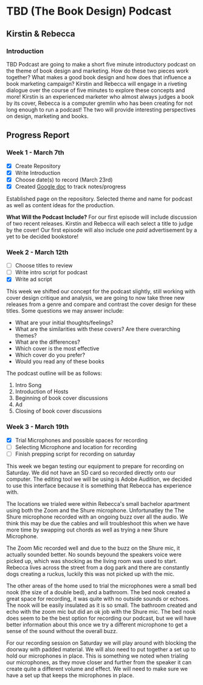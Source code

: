 # TBD (The Book Design) Podcast
## Kirstin & Rebecca 

### Introduction 
TBD Podcast are going to make a short five minute introductory podcast on the theme of book design and marketing. How do these two pieces work together? What makes a good book design and how does that influence a book marketing campaign? Kirstin and Rebecca will engage in a riveting dialogue over the course of five minutes to explore these concepts and more! Kirstin is an experienced marketer who almost always judges a book by its cover, Rebecca is a computer gremlin who has been creating for not long enough to run a podcast! The two will provide interesting perspectives on design, marketing and books. 

## Progress Report

### Week 1 - March 7th

- [x] Create Repository 
- [x] Write Introduction
- [x] Choose date(s) to record (March 23rd) 
- [x] Created [Google doc](https://docs.google.com/document/d/1wKqAWS8fh4DGoO0PELuPed_d3MSZxlmtmH4egvL7T3I/edit?usp=sharing) to track notes/progress

Established page on the repository. Selected theme and name for podcast as well as content ideas for the production.

**What Will the Podcast Include?**
For our first episode will include discussion of two recent releases. Kirstin and Rebecca will each select a title to judge by the cover! Our first episode will also include one *paid* advertisement by a yet to be decided bookstore!

### Week 2 - March 12th

- [ ] Choose titles to review
- [ ] Write intro script for podcast
- [x] Write ad script

This week we shifted our concept for the podcast slightly, still working with cover design critique and analysis, we are going to now take three new releases from a genre and compare and contrast the cover design for these titles. Some questions we may answer include:

<ul>
     <li>What are your initial thoughts/feelings?</li> 
      <li>What are the similarities with these covers? Are there overarching themes?</li>
      <li>What are the differences?</li>
      <li>Which cover is the most effective</li>
      <li>Which cover do you prefer?</li>
      <li>Would you read any of these books</li>
</ul>

The podcast outline will be as follows:
<ol>
      <li>Intro Song</li>
      <li>Introduction of Hosts</li>
      <li>Beginning of book cover discussions</li>
      <li>Ad</li>
      <li>Closing of book cover discussions</li>
</ol>

### Week 3 - March 19th
- [x] Trial Microphones and possible spaces for recording
- [ ] Selecting Microphone and location for recording
- [ ] Finish prepping script for recording on saturday

This week we began testing our equipment to prepare for recording on Saturday. We did not have an SD card so recorded directly onto our computer. The editing tool we will be using is Adobe Audition, we decided to use this interface because it is something that Rebecca has experience with. 

The locations we trialed were within Rebecca's small bachelor apartment using both the Zoom and the Shure microphone. Unfortunatley the The Shure microphone recorded with an ongoing buzz over all the audio. We think this may be due the cables and will troubleshoot this when we have more time by swapping out chords as well as trying a new Shure Microphone. 

The Zoom Mic recorded well and due to the buzz on the Shure mic, it actually sounded better. No sounds beyound the speakers voice were picked up, which was shocking as the living room was used to start. Rebecca lives across the street from a dog park and there are constantly dogs creating a ruckus, luckily this was not picked up with the mic. 

The other areas of the home used to trial the microphones were a small bed nook (the size of a double bed), and a bathroom. The bed nook created a great space for recording, it was quite with no outside sounds or echoes. The nook will be easily insulated as it is so small. The bathroom created and echo with the zoom mic but did an ok job with the Shure mic. The bed nook does seem to be the best option for recording our podcast, but we will have better information about this once we try a different microphone to get a sense of the sound without the overall buzz. 

For our recording session on Saturday we will play around with blocking the doorway with padded material. We will also need to put together a set up to hold our microphones in place. This is something we noted when trialing our microphones, as they move closer and further from the speaker it can create quite a different volume and effect. We will need to make sure we have a set up that keeps the microphones in place. 
